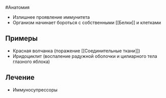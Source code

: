 #Анатомия 
- Излишнее проявление иммунитета 
- Организм начинает бороться с собственными [[Белки]] и клетками
## Примеры
- Красная волчанка (поражение [[Соединительные ткани]])
- Иридоциклит (воспаление радужной оболочки и цилиарного тела глазного яблока)
## Лечение
- Иммуносупрессоры